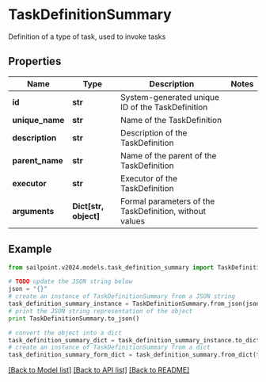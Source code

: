 # TaskDefinitionSummary

Definition of a type of task, used to invoke tasks

## Properties

Name | Type | Description | Notes
------------ | ------------- | ------------- | -------------
**id** | **str** | System-generated unique ID of the TaskDefinition | 
**unique_name** | **str** | Name of the TaskDefinition | 
**description** | **str** | Description of the TaskDefinition | 
**parent_name** | **str** | Name of the parent of the TaskDefinition | 
**executor** | **str** | Executor of the TaskDefinition | 
**arguments** | **Dict[str, object]** | Formal parameters of the TaskDefinition, without values | 

## Example

```python
from sailpoint.v2024.models.task_definition_summary import TaskDefinitionSummary

# TODO update the JSON string below
json = "{}"
# create an instance of TaskDefinitionSummary from a JSON string
task_definition_summary_instance = TaskDefinitionSummary.from_json(json)
# print the JSON string representation of the object
print TaskDefinitionSummary.to_json()

# convert the object into a dict
task_definition_summary_dict = task_definition_summary_instance.to_dict()
# create an instance of TaskDefinitionSummary from a dict
task_definition_summary_form_dict = task_definition_summary.from_dict(task_definition_summary_dict)
```
[[Back to Model list]](../README.md#documentation-for-models) [[Back to API list]](../README.md#documentation-for-api-endpoints) [[Back to README]](../README.md)



